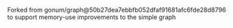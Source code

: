 Forked from gonum/graph@50b27dea7ebbfb052dfaf91681afc6fde28d8796 to support memory-use improvements to the simple graph
